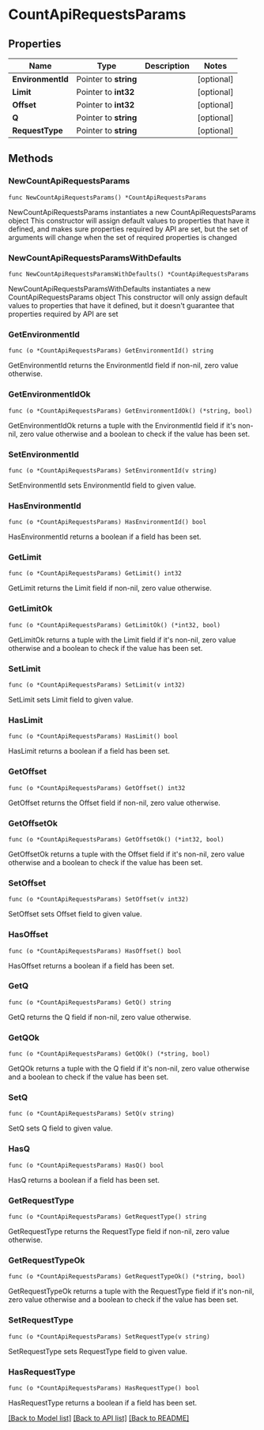 # CountApiRequestsParams

## Properties

Name | Type | Description | Notes
------------ | ------------- | ------------- | -------------
**EnvironmentId** | Pointer to **string** |  | [optional] 
**Limit** | Pointer to **int32** |  | [optional] 
**Offset** | Pointer to **int32** |  | [optional] 
**Q** | Pointer to **string** |  | [optional] 
**RequestType** | Pointer to **string** |  | [optional] 

## Methods

### NewCountApiRequestsParams

`func NewCountApiRequestsParams() *CountApiRequestsParams`

NewCountApiRequestsParams instantiates a new CountApiRequestsParams object
This constructor will assign default values to properties that have it defined,
and makes sure properties required by API are set, but the set of arguments
will change when the set of required properties is changed

### NewCountApiRequestsParamsWithDefaults

`func NewCountApiRequestsParamsWithDefaults() *CountApiRequestsParams`

NewCountApiRequestsParamsWithDefaults instantiates a new CountApiRequestsParams object
This constructor will only assign default values to properties that have it defined,
but it doesn't guarantee that properties required by API are set

### GetEnvironmentId

`func (o *CountApiRequestsParams) GetEnvironmentId() string`

GetEnvironmentId returns the EnvironmentId field if non-nil, zero value otherwise.

### GetEnvironmentIdOk

`func (o *CountApiRequestsParams) GetEnvironmentIdOk() (*string, bool)`

GetEnvironmentIdOk returns a tuple with the EnvironmentId field if it's non-nil, zero value otherwise
and a boolean to check if the value has been set.

### SetEnvironmentId

`func (o *CountApiRequestsParams) SetEnvironmentId(v string)`

SetEnvironmentId sets EnvironmentId field to given value.

### HasEnvironmentId

`func (o *CountApiRequestsParams) HasEnvironmentId() bool`

HasEnvironmentId returns a boolean if a field has been set.

### GetLimit

`func (o *CountApiRequestsParams) GetLimit() int32`

GetLimit returns the Limit field if non-nil, zero value otherwise.

### GetLimitOk

`func (o *CountApiRequestsParams) GetLimitOk() (*int32, bool)`

GetLimitOk returns a tuple with the Limit field if it's non-nil, zero value otherwise
and a boolean to check if the value has been set.

### SetLimit

`func (o *CountApiRequestsParams) SetLimit(v int32)`

SetLimit sets Limit field to given value.

### HasLimit

`func (o *CountApiRequestsParams) HasLimit() bool`

HasLimit returns a boolean if a field has been set.

### GetOffset

`func (o *CountApiRequestsParams) GetOffset() int32`

GetOffset returns the Offset field if non-nil, zero value otherwise.

### GetOffsetOk

`func (o *CountApiRequestsParams) GetOffsetOk() (*int32, bool)`

GetOffsetOk returns a tuple with the Offset field if it's non-nil, zero value otherwise
and a boolean to check if the value has been set.

### SetOffset

`func (o *CountApiRequestsParams) SetOffset(v int32)`

SetOffset sets Offset field to given value.

### HasOffset

`func (o *CountApiRequestsParams) HasOffset() bool`

HasOffset returns a boolean if a field has been set.

### GetQ

`func (o *CountApiRequestsParams) GetQ() string`

GetQ returns the Q field if non-nil, zero value otherwise.

### GetQOk

`func (o *CountApiRequestsParams) GetQOk() (*string, bool)`

GetQOk returns a tuple with the Q field if it's non-nil, zero value otherwise
and a boolean to check if the value has been set.

### SetQ

`func (o *CountApiRequestsParams) SetQ(v string)`

SetQ sets Q field to given value.

### HasQ

`func (o *CountApiRequestsParams) HasQ() bool`

HasQ returns a boolean if a field has been set.

### GetRequestType

`func (o *CountApiRequestsParams) GetRequestType() string`

GetRequestType returns the RequestType field if non-nil, zero value otherwise.

### GetRequestTypeOk

`func (o *CountApiRequestsParams) GetRequestTypeOk() (*string, bool)`

GetRequestTypeOk returns a tuple with the RequestType field if it's non-nil, zero value otherwise
and a boolean to check if the value has been set.

### SetRequestType

`func (o *CountApiRequestsParams) SetRequestType(v string)`

SetRequestType sets RequestType field to given value.

### HasRequestType

`func (o *CountApiRequestsParams) HasRequestType() bool`

HasRequestType returns a boolean if a field has been set.


[[Back to Model list]](../README.md#documentation-for-models) [[Back to API list]](../README.md#documentation-for-api-endpoints) [[Back to README]](../README.md)


